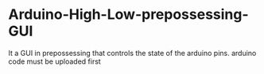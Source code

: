 # Arduino-High-Low-prepossessing-GUI
It a GUI in prepossessing that controls the state of the arduino pins. arduino code must be uploaded first  
